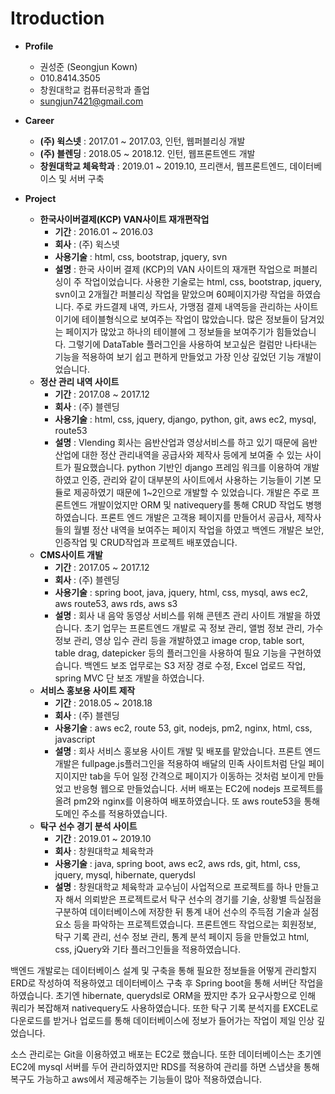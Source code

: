 # Itroduction
* **Profile**
 	- 권성준 (Seongjun Kown)
	- 010.8414.3505
	- 창원대학교 컴퓨터공학과 졸업
	- sungjun7421@gmail.com
	
* **Career**
 	- **(주) 윅스넷** : 2017.01 ~ 2017.03, 인턴, 웹퍼블리싱 개발
 	- **(주) 블렌딩** : 2018.05 ~ 2018.12. 인턴, 웹프론트엔드 개발
 	- **창원대학교 체육학과** : 2019.01 ~ 2019.10, 프리랜서, 웹프론트엔드, 데이터베이스 및 서버 구축
						
* **Project**
 	- **한국사이버결제(KCP) VAN사이트 재개편작업**
		+ **기간** : 2016.01 ~ 2016.03
		+ **회사** : (주) 윅스넷
		+ **사용기술** : html, css, bootstrap, jquery, svn
		+ **설명** : 한국 사이버 결제 (KCP)의 VAN 사이트의 재개편 작업으로 퍼블리싱이 주 작업이었습니다. 
사용한 기술로는 html, css, bootstrap, jquery, svn이고 2개월간 퍼블리싱 작업을 맡았으며 60페이지가량 작업을 하였습니다. 
주로 카드결제 내역, 카드사, 가맹점 결제 내역등을 관리하는 사이트이기에 테이블형식으로 보여주는 작업이 많았습니다. 
많은 정보들이 담겨있는 페이지가 많았고 하나의 테이블에 그 정보들을 보여주기가 힘들었습니다. 
그렇기에 DataTable 플러그인을 사용하여 보고싶은 컬럼만 나타내는 기능을 적용하여 보기 쉽고 편하게 만들었고 가장 인상 깊었던 기능 개발이었습니다.
	- **정산 관리 내역 사이트**
		+ **기간** : 2017.08 ~ 2017.12
		+ **회사** : (주) 블렌딩
		+ **사용기술** : html, css, jquery, django, python, git, aws ec2, mysql, route53
		+ **설명** : Vlending 회사는 음반산업과 영상서비스를 하고 있기 때문에 음반 산업에 대한 정산 관리내역을 공급사와 제작사 등에게 보여줄 수 있는 사이트가 필요했습니다. python 기반인 django 프레임 워크를 이용하여 개발하였고 인증, 관리와 같이 대부분의 사이트에서 사용하는 기능들이 기본 모듈로 제공하였기 때문에 1~2인으로 개발할 수 있었습니다. 
개발은 주로 프론트엔드 개발이었지만 ORM 및 nativequery를 통해 CRUD 작업도 병행하였습니다. 
프론트 엔드 개발은 고객용 페이지를 만들어서 공급사, 제작사들의 월별 정산 내역을 보여주는 페이지 작업을 하였고 백엔드 개발은 보안, 인증작업 및 CRUD작업과 프로젝트 배포였습니다.  
	- **CMS사이트 개발**
		+ **기간** : 2017.05 ~ 2017.12
		+ **회사** : (주) 블렌딩
		+ **사용기술** : spring boot, java, jquery, html, css, mysql, aws ec2, aws route53, aws rds,  aws s3
		+ **설명** : 회사 내 음악 동영상 서비스를 위해 콘텐츠 관리 사이트 개발을 하였습니다. 초기 업무는 프론트엔드 개발로 곡 정보 관리, 앨범 정보 관리, 가수 정보 관리, 영상 입수 관리 등을 개발하였고 image crop, table sort, table drag, datepicker 등의 플러그인을 사용하여 필요 기능을 구현하였습니다.
백엔드 보조 업무로는 S3 저장 경로 수정, Excel 업로드 작업, spring MVC 단 보조 개발을 하였습니다. 
	- **서비스 홍보용 사이트 제작**
		+ **기간** : 2018.05 ~ 2018.18
		+ **회사** : (주) 블렌딩
		+ **사용기술** : aws ec2, route 53, git, nodejs, pm2, nginx, html, css, javascript
		+ **설명** : 회사 서비스 홍보용 사이트 개발 및 배포를 맡았습니다. 프론트 엔드 개발은 fullpage.js플러그인을 적용하여 배달의 민족 사이트처럼 단일 페이지이지만 tab을 두어 일정 간격으로 페이지가 이동하는 것처럼 보이게 만들었고 반응형 웹으로 만들었습니다. 서버 배포는 EC2에 nodejs 프로젝트를 올려 pm2와 nginx를 이용하여 배포하였습니다. 또 aws route53을 통해 도메인 주소를 적용하였습니다.
	- **탁구 선수 경기 분석 사이트**
		+ **기간** : 2019.01 ~ 2019.10
		+ **회사** : 창원대학교 체육학과
		+ **사용기술** : java, spring boot, aws ec2, aws rds, git, html, css, jquery, mysql, hibernate, querydsl
		+ **설명** :
창원대학교 체육학과 교수님이 사업적으로 프로젝트를 하나 만들고자 해서 의뢰받은 프로젝트로서 탁구 선수의 경기를 기술, 상황별 득실점을 구분하여 데이터베이스에 저장한 뒤 통계 내어 선수의 주득점 기술과 실점요소 등을 파악하는 프로젝트였습니다.
프론트엔드 작업으로는 회원정보, 탁구 기록 관리, 선수 정보 관리, 통계 분석 페이지 등을 만들었고 html, css, jQuery와 기타 플러그인들을 적용하였습니다.

백엔드 개발로는 데이터베이스 설계 및 구축을 통해 필요한 정보들을 어떻게 관리할지 ERD로 작성하여 적용하였고 데이터베이스 구축 후 Spring boot을 통해 서버단 작업을 하였습니다. 초기엔 hibernate, querydsl로 ORM을 짰지만 추가 요구사항으로 인해 쿼리가 복잡해져 nativequery도 사용하였습니다.  또한 탁구 기록 분석지를 EXCEL로 다운로드를 받거나 업로드를 통해 데이터베이스에 정보가 들어가는 작업이 제일 인상 깊었습니다.

소스 관리로는 Git을 이용하였고 배포는 EC2로 했습니다.  또한 데이터베이스는 초기엔 EC2에 mysql 서버를 두어 관리하였지만 RDS를 적용하여 관리를 하면  스냅샷을 통해 복구도 가능하고 aws에서 제공해주는 기능들이 많아 적용하였습니다.

		
		
		
		
